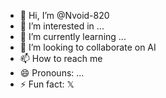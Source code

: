 - 👋 Hi, I’m @Nvoid-820
- 👀 I’m interested in ...
- 🌱 I’m currently learning ...
- 💞️ I’m looking to collaborate on AI
- 📫 How to reach me 
- 😄 Pronouns: ...
- ⚡ Fun fact: 𝕏
